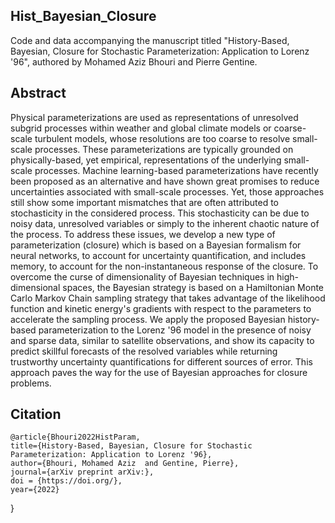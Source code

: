 ## Hist_Bayesian_Closure

Code and data accompanying the manuscript titled "History-Based, Bayesian, Closure for Stochastic Parameterization: Application to Lorenz '96", authored by Mohamed Aziz Bhouri and Pierre Gentine.

## Abstract

Physical parameterizations are used as representations of unresolved subgrid processes within weather and global climate models or coarse-scale turbulent models, whose resolutions are too coarse to resolve small-scale processes. These parameterizations are typically grounded on physically-based, yet empirical, representations of the underlying small-scale processes. Machine learning-based parameterizations have recently been proposed as an alternative and have shown great promises to reduce uncertainties associated with small-scale processes. Yet, those approaches still show some important mismatches that are often attributed to stochasticity in the considered process. This stochasticity can be due to noisy data, unresolved variables or simply to the inherent chaotic nature of the process. To address these issues, we develop a new type of parameterization (closure) which is based on a Bayesian formalism for neural networks, to account for uncertainty quantification, and includes memory, to account for the non-instantaneous response of the closure. To overcome the curse of dimensionality of Bayesian techniques in high-dimensional spaces, the Bayesian strategy is based on a Hamiltonian Monte Carlo Markov Chain sampling strategy that takes advantage of the likelihood function and kinetic energy's gradients with respect to the parameters to accelerate the sampling process. We apply the proposed Bayesian history-based parameterization to the Lorenz '96 model in the presence of noisy and sparse data, similar to satellite observations, and show its capacity to predict skillful forecasts of the resolved variables while returning trustworthy uncertainty quantifications for different sources of error. This approach paves the way for the use of Bayesian approaches for closure problems.

## Citation

    @article{Bhouri2022HistParam,
    title={History-Based, Bayesian, Closure for Stochastic Parameterization: Application to Lorenz '96},
    author={Bhouri, Mohamed Aziz  and Gentine, Pierre},
    journal={arXiv preprint arXiv:},
    doi = {https://doi.org/},
    year={2022}
  }
